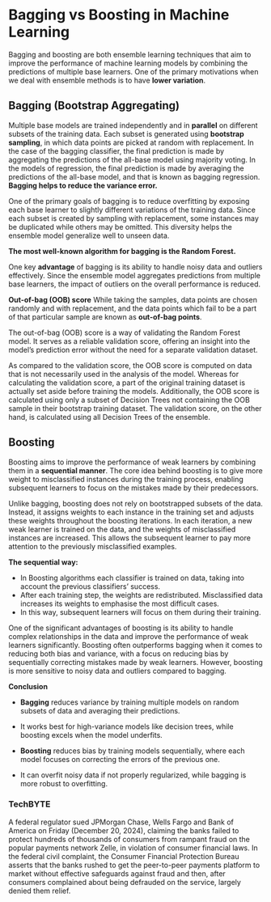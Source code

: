 # Bagging vs Boosting in Machine Learning

Bagging and boosting are both ensemble learning techniques that aim to improve the performance of machine learning models by combining the predictions of multiple base learners. One of the primary motivations when we deal with ensemble methods is to have **lower variation**.

## Bagging (Bootstrap Aggregating)
Multiple base models are trained independently and in **parallel** on different subsets of the training data. Each subset is generated using **bootstrap sampling**, in which data points are picked at random with replacement. In the case of the bagging classifier, the final prediction is made by aggregating the predictions of the all-base model using majority voting. In the models of regression, the final prediction is made by averaging the predictions of the all-base model, and that is known as bagging regression. **Bagging helps to reduce the variance error.**

One of the primary goals of bagging is to reduce overfitting by exposing each base learner to slightly different variations of the training data. Since each subset is created by sampling with replacement, some instances may be duplicated while others may be omitted. This diversity helps the ensemble model generalize well to unseen data.

**The most well-known algorithm for bagging is the Random Forest.** 

One key **advantage** of bagging is its ability to handle noisy data and outliers effectively. Since the ensemble model aggregates predictions from multiple base learners, the impact of outliers on the overall performance is reduced.

**Out-of-bag (OOB) score**
While taking the samples, data points are chosen randomly and with replacement, and the data points which fail to be a part of that particular sample are known as **out-of-bag points**.

The out-of-bag (OOB) score is a way of validating the Random Forest model. It serves as a reliable validation score, offering an insight into the model’s prediction error without the need for a separate validation dataset.

As compared to the validation score, the OOB score is computed on data that is not necessarily used in the analysis of the model. Whereas for calculating the validation score, a part of the original training dataset is actually set aside before training the models. Additionally, the OOB score is calculated using only a subset of Decision Trees not containing the OOB sample in their bootstrap training dataset. The validation score, on the other hand, is calculated using all Decision Trees of the ensemble.

## Boosting
Boosting aims to improve the performance of weak learners by combining them in a **sequential manner**. The core idea behind boosting is to give more weight to misclassified instances during the training process, enabling subsequent learners to focus on the mistakes made by their predecessors.

Unlike bagging, boosting does not rely on bootstrapped subsets of the data. Instead, it assigns weights to each instance in the training set and adjusts these weights throughout the boosting iterations. In each iteration, a new weak learner is trained on the data, and the weights of misclassified instances are increased. This allows the subsequent learner to pay more attention to the previously misclassified examples.

**The sequential way:**
- In Boosting algorithms each classifier is trained on data, taking into account the previous classifiers’ success.
- After each training step, the weights are redistributed. Misclassified data increases its weights to emphasise the most difficult cases.
- In this way, subsequent learners will focus on them during their training.

One of the significant advantages of boosting is its ability to handle complex relationships in the data and improve the performance of weak learners significantly. Boosting often outperforms bagging when it comes to reducing both bias and variance, with a focus on reducing bias by sequentially correcting mistakes made by weak learners. However, boosting is more sensitive to noisy data and outliers compared to bagging.

**Conclusion**
- **Bagging** reduces variance by training multiple models on random subsets of data and averaging their predictions.
- It works best for high-variance models like decision trees, while boosting excels when the model underfits.

- **Boosting** reduces bias by training models sequentially, where each model focuses on correcting the errors of the previous one.
- It can overfit noisy data if not properly regularized, while bagging is more robust to overfitting.

### TechBYTE
A federal regulator sued JPMorgan Chase, Wells Fargo and Bank of America on Friday (December 20, 2024), claiming the banks failed to protect hundreds of thousands of consumers from rampant fraud on the popular payments network Zelle, in violation of consumer financial laws. In the federal civil complaint, the Consumer Financial Protection Bureau asserts that the banks rushed to get the peer-to-peer payments platform to market without effective safeguards against fraud and then, after consumers complained about being defrauded on the service, largely denied them relief.


